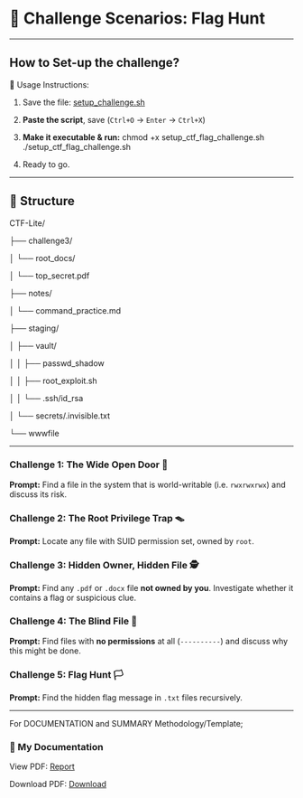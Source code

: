 # 🧠 Challenge Scenarios: Flag Hunt

---
## How to Set-up the challenge?
🧰 Usage Instructions:

1. Save the file: [setup_challenge.sh](https://github.com/jynxora/linux-command-forensics-ctf-challenges/blob/main/Set-up%20Challenge/setup_challenge.sh)

2. **Paste the script**, save (`Ctrl+O` → `Enter` → `Ctrl+X`)
  
3. **Make it executable & run:**
chmod +x setup_ctf_flag_challenge.sh
./setup_ctf_flag_challenge.sh

4. Ready to go.
---

## 📁 Structure
CTF-Lite/

├── challenge3/

│   └── root_docs/

│       └── top_secret.pdf

├── notes/

│   └── command_practice.md

├── staging/

│   ├── vault/

│   │   ├── passwd_shadow

│   │   ├── root_exploit.sh

│   │   └── .ssh/id_rsa

│   └── secrets/.invisible.txt

└── wwwfile

---

### Challenge 1: The Wide Open Door 🚪

**Prompt:**
Find a file in the system that is world-writable (i.e. `rwxrwxrwx`) and discuss its risk.

### Challenge 2: The Root Privilege Trap 🪤

**Prompt:**
Locate any file with SUID permission set, owned by `root`.

### Challenge 3: Hidden Owner, Hidden File 🕵️

**Prompt:**
Find any `.pdf` or `.docx` file **not owned by you**. Investigate whether it contains a flag or suspicious clue.

### Challenge 4: The Blind File 👻

**Prompt:**
Find files with **no permissions** at all (`----------`) and discuss why this might be done.

### Challenge 5: Flag Hunt 🏳️

**Prompt:**
Find the hidden flag message in `.txt` files recursively.

---

For DOCUMENTATION and SUMMARY Methodology/Template;

### 📘 My Documentation 
  View PDF: [Report](https://github.com/jynxora/linux-command-forensics-ctf-challenges/blob/main/Documentation/LinuxCommandsFlagTest.pdf)
  
  Download PDF: [Download](https://github.com/jynxora/linux-command-forensics-ctf-challenges/raw/main/Documentation/LinuxCommandsFlagTest.pdf)
